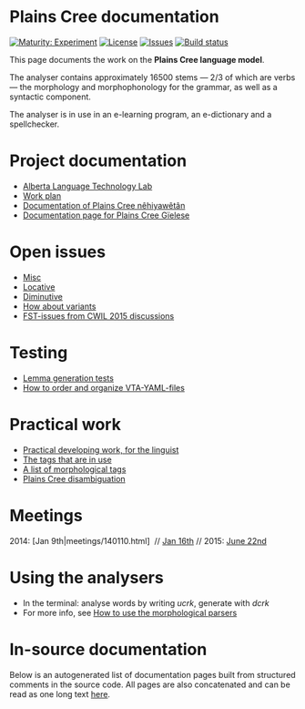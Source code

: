 # Plains Cree documentation

[![Maturity: Experiment](https://img.shields.io/badge/Maturity-Experiment-black.svg)](https://giellalt.github.io/MaturityClassification.html)
[![License](https://img.shields.io/github/license/giellalt/template-lang-crk)](https://raw.githubusercontent.com/giellalt/lang-crk/develop/LICENSE)
[![Issues](https://img.shields.io/github/issues/giellalt/lang-crk)](https://github.com/giellalt/lang-crk/issues)
[![Build status](https://github.com/giellalt/lang-crk/workflows/Speller%20CI+CD/badge.svg)](https://github.com/giellalt/lang-crk/actions)

This page documents the work on the **Plains Cree language model**. 

The analyser contains approximately 16500 stems — 2/3 of which are verbs —
the morphology and morphophonology for the grammar, as well
as a syntactic component.

The analyser is in use in an e-learning program, an e-dictionary
and a spellchecker.

# Project documentation

* [Alberta Language Technology Lab](http://altlab.artsrn.ualberta.ca/)
* [Work plan](WorkPlan.html)
* [Documentation of Plains Cree nêhiyawêtân](http://giellatekno.uit.no/ped/crkdoc/oahpa/crk-oahpa.html)
* [Documentation page for Plains Cree Gïelese](http://giellatekno.uit.no/ped/crkdoc/gielese/crk-gielese.html)

# Open issues
* [Misc](Notes.html)
* [Locative](locative.html)
* [Diminutive](diminutive.html)
* [How about variants](variation.html)
* [FST-issues from CWIL 2015 discussions](cwil2015_fst_notes.html)

# Testing
* [Lemma generation tests](LemmaGenerationTests.html)
* [How to order and organize VTA-YAML-files](VTA-YAML.html)

# Practical work
* [Practical developing work, for the linguist](developingwork.html)
* [The tags that are in use](https://gtsvn.uit.no/langtech/trunk/langs/crk/src/fst/root.lexc)   
* [A list of morphological tags](/lang/common/MorphologicalTags.html)
* [Plains Cree disambiguation](PlainsCreeDisambiguation.html)

# Meetings

2014: [Jan 9th|meetings/140110.html]  // [Jan 16th](meetings/140116.html) //
2015: [June 22nd](meetings/150622.html)

# Using the analysers

* In the terminal: analyse words by writing *ucrk*, generate with *dcrk*
* For more info, see [How to use the morphological parsers](/tools/docu-sme-manual.html)

# In-source documentation

Below is an autogenerated list of documentation pages built from structured comments in the source code. All pages are also concatenated and can be read as one long text [here](crk.md).
